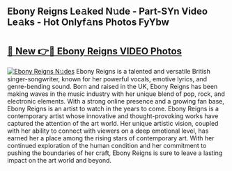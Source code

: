 ## Ebony Reigns Le𝚊ked N𝚞de - Part-SYn Video Le𝚊ks - Hot Onlyf𝚊ns Photos FyYbw

# <h2><a href="http://ab8220.deff.icu/?id=Ebony+Reigns">🔗 New 👉🔴 Ebony Reigns VIDEO Photos</a></h2>

[![Ebony Reigns N𝚞des](https://i.imgur.com/rIISA9y.gif)](http://ab8220.deff.icu/?id=Ebony+Reigns)
Ebony Reigns is a talented and versatile British singer-songwriter, known for her powerful vocals, emotive lyrics, and genre-bending sound. Born and raised in the UK, Ebony Reigns has been making waves in the music industry with her unique blend of pop, rock, and electronic elements. With a strong online presence and a growing fan base, Ebony Reigns is an artist to watch in the years to come. Ebony Reigns is a contemporary artist whose innovative and thought-provoking works have captured the attention of the art world. Her unique artistic vision, coupled with her ability to connect with viewers on a deep emotional level, has earned her a place among the rising stars of contemporary art. With her continued exploration of the human condition and her commitment to pushing the boundaries of her craft, Ebony Reigns is sure to leave a lasting impact on the art world and beyond.
